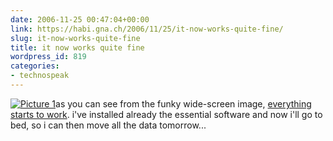 ```yaml
---
date: 2006-11-25 00:47:04+00:00
link: https://habi.gna.ch/2006/11/25/it-now-works-quite-fine/
slug: it-now-works-quite-fine
title: it now works quite fine
wordpress_id: 819
categories:
- technospeak
---
```


[![Picture 1](https://habi.gna.ch/wp-content/uploads/2006/11/Picture%201-tm.jpg)](https://habi.gna.ch/wp-content/uploads/2006/11/Picture%201.jpg)as you can see from the funky wide-screen image, [everything starts to work](https://habi.gna.ch/2006/11/20/it-has-arrived/). i've installed already the essential software and now i'll go to bed, so i can then move all the data tomorrow...

